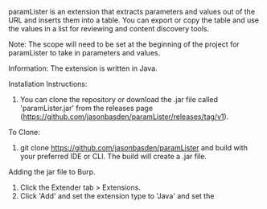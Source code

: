 paramLister is an extension that extracts parameters and values out of the URL and inserts them into a table. You can export or copy the table and use the values in a list for reviewing and content discovery tools.

Note: The scope will need to be set at the beginning of the project for paramLister to take in parameters and values.

Information: The extension is written in Java. 


Installation Instructions:
1. You can clone the repository or download the .jar file called 'paramLister.jar' from the releases page (https://github.com/jasonbasden/paramLister/releases/tag/v1).

To Clone: 
1. git clone https://github.com/jasonbasden/paramLister and build with your preferred IDE or CLI. The build will create a .jar file. 

Adding the jar file to Burp.
1. Click the Extender tab > Extensions.
2. Click 'Add' and set the extension type to 'Java' and set the 
